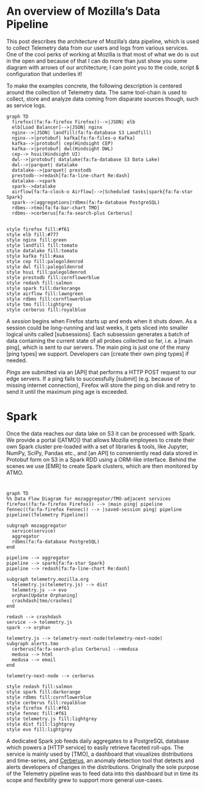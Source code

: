 # An overview of Mozilla’s Data Pipeline

This post describes the architecture of Mozilla’s data pipeline, which is used to collect Telemetry data from our users and logs from various services. One of the cool perks of working at Mozilla is that most of what we do is out in the open and because of that I can do more than just show you some diagram with arrows of our architecture; I can point you to the code, script & configuration that underlies it!

To make the examples concrete, the following description is centered around the collection of Telemetry data. The same tool-chain is used to collect, store and analyze data coming from disparate sources though, such as service logs.

```mermaid
graph TD
  firefox((fa:fa-firefox Firefox))-->|JSON| elb
  elb[Load Balancer]-->|JSON| nginx
  nginx-->|JSON| landfill(fa:fa-database S3 Landfill)
  nginx-->|protobuf| kafka[fa:fa-files-o Kafka]
  kafka-->|protobuf| cep(Hindsight CEP)
  kafka-->|protobuf| dwl(Hindsight DWL)
  cep--> hsui(Hindsight UI)
  dwl-->|protobuf| datalake(fa:fa-database S3 Data Lake)
  dwl-->|parquet| datalake
  datalake-->|parquet| prestodb
  prestodb-->redash[fa:fa-line-chart Re:dash]
  datalake-->spark
  spark-->datalake
  airflow[fa:fa-clock-o Airflow]-->|Scheduled tasks|spark{fa:fa-star Spark}
  spark-->|aggregations|rdbms(fa:fa-database PostgreSQL)
  rdbms-->tmo[fa:fa-bar-chart TMO]
  rdbms-->cerberus[fa:fa-search-plus Cerberus]


style firefox fill:#f61
style elb fill:#777
style nginx fill:green
style landfill fill:tomato
style datalake fill:tomato
style kafka fill:#aaa
style cep fill:palegoldenrod
style dwl fill:palegoldenrod
style hsui fill:palegoldenrod
style prestodb fill:cornflowerblue
style redash fill:salmon
style spark fill:darkorange
style airflow fill:lawngreen
style rdbms fill:cornflowerblue
style tmo fill:lightgrey
style cerberus fill:royalblue
```



A *session* begins when Firefox starts up and ends when it shuts down. As a session could be long-running and last weeks, it gets sliced into smaller logical units called [subsessions]. Each subsession generates a batch of data containing the current state of all probes collected so far, i.e. a [main ping], which is sent to our servers. The main ping is just one of the many [ping types] we support. Developers can [create their own ping types] if needed.

*Pings* are submitted via an [API] that performs a HTTP POST request to our edge servers. If a ping fails to successfully [submit] (e.g. because of missing internet connection), Firefox will store the ping on disk and retry to send it until the maximum ping age is exceeded.



# Spark

Once the data reaches our data lake on S3 it can be processed with Spark. We provide a portal ([ATMO]) that allows Mozilla employees to create their own Spark cluster pre-loaded with a set of libraries & tools, like Jupyter, NumPy, SciPy, Pandas etc., and [an API] to conveniently read data stored in Protobuf form on S3 in a Spark RDD using a ORM-like interface. Behind the scenes we use [EMR] to create Spark clusters, which are then monitored by ATMO.

# 

```mermaid
graph TD
%% Data Flow Diagram for mozaggregator/TMO-adjacent services
firefox((fa:fa-firefox Firefox)) --> |main ping| pipeline
fennec((fa:fa-firefox Fennec)) --> |saved-session ping| pipeline
pipeline((Telemetry Pipeline))

subgraph mozaggregator
  service(service)
  aggregator
  rdbms(fa:fa-database PostgreSQL)
end

pipeline --> aggregator
pipeline --> spark{fa:fa-star Spark}
pipeline --> redash[fa:fa-line-chart Re:dash]

subgraph telemetry.mozilla.org
  telemetry.js(telemetry.js) --> dist
  telemetry.js --> evo
  orphan[Update Orphaning]
  crashdash[tmo/crashes]
end

redash --> crashdash
service --> telemetry.js
spark --> orphan

telemetry.js --> telemetry-next-node(telemetry-next-node)
subgraph alerts.tmo
  cerberus[fa:fa-search-plus Cerberus] -->medusa
  medusa --> html
  medusa --> email
end

telemetry-next-node --> cerberus

style redash fill:salmon
style spark fill:darkorange
style rdbms fill:cornflowerblue
style cerberus fill:royalblue
style firefox fill:#f61
style fennec fill:#f61
style telemetry.js fill:lightgrey
style dist fill:lightgrey
style evo fill:lightgrey
```

A dedicated Spark job feeds daily aggregates to a PostgreSQL database which powers a [HTTP service] to easily retrieve faceted roll-ups. The service is mainly used by [TMO], a dashboard that visualizes distributions and time-series, and [Cerberus](https://github.com/mozilla/cerberus/), an anomaly detection tool that detects and alerts developers of changes in the distributions. Originally the sole purpose of the Telemetry pipeline was to feed data into this dashboard but in time its scope and flexibility grew to support more general use-cases.
